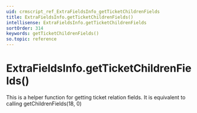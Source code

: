 ```yaml
---
uid: crmscript_ref_ExtraFieldsInfo_getTicketChildrenFields
title: ExtraFieldsInfo.getTicketChildrenFields()
intellisense: ExtraFieldsInfo.getTicketChildrenFields
sortOrder: 314
keywords: getTicketChildrenFields()
so.topic: reference
---
```


# ExtraFieldsInfo.getTicketChildrenFields()

This is a helper function for getting ticket relation fields. It is equivalent to calling getChildrenFields(18, 0)

